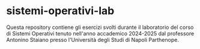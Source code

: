 # sistemi-operativi-lab
Questa repository contiene gli esercizi svolti durante il laboratorio del corso di Sistemi Operativi tenuto nell'anno accademico 2024-2025 dal professore Antonino Staiano presso l'Università degli Studi di Napoli Parthenope.

